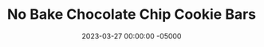 ---
layout: post
title: "No Bake Chocolate Chip Cookie Bars"
date:   2023-03-27 00:00:00 -05000
categories: 
- Recipes
- Healthier Dessert
permalink: /recipes/cookie-bar
image: /assets/Food/Healthier Dessert/Cookie Bar/cookie-bar.jpg
ing: cookiebar-ing
facts: cookiebar-facts
Prep: 15
Rest: 
Cook: 
Source1: 
Source2: 
tags: 
- no bake
- banana
- peanut butter
- chocolate
- oat flour
- oats
- vanilla
- gluten free
Description: The classic Internet/Pinterest/TikTok healthy dessert is some combination of bananas, chocolate chips, oats, and peanut butter (I'm sure you've noticed). This recipe is my take on that formula, and works really well out of the freezer as a dessert or even a breakfast. You could also use some protein powder in place of oats if you so desire!  For a baked recipe with similar ingredients, see my <a href="peanut-butter-banana-bake">Peanut Butter Banana Bake</a>
Instructions: 
- Line a tupperware or 8" baking pan with parchment paper<br><br>

- In a large bowl or food processor, mix together the ingredients. If using a bowl, mash the banana with the back of a fork before adding everything else<br><br>

- For a higher protein version, you can replace the oats with a 50/50 blend of whey and casein. If using unflavored, add about 1 tsp of liquid monk fruit too. Note that since casein absorbs liquid so well, that you'll only need 120g (60g each whey and casein) protein powder, as opposed to 160g oat flour<br><br>

- Optionally fold in some chocolate chips<br><br>
- <center><img src="/assets/Food/Healthier Dessert/Cookie Bar/cookie-bar-4.jpg" alt="" class="instruction-image"></center><br>

- Spread mix evenly into parchment paper. The batter is thick, but make it as even as possible.<br><br>

- Freeze, then slice. Store in the freezer
---